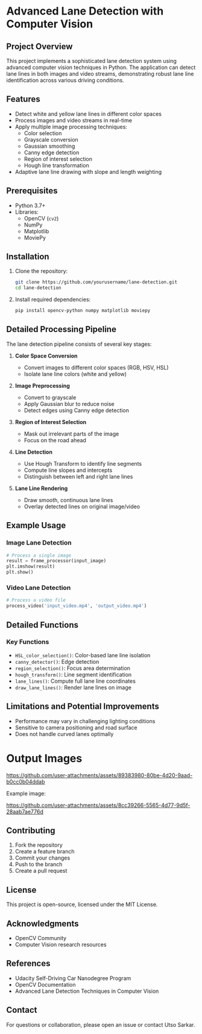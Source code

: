 # Advanced Lane Detection with Computer Vision

## Project Overview

This project implements a sophisticated lane detection system using advanced computer vision techniques in Python. The application can detect lane lines in both images and video streams, demonstrating robust lane line identification across various driving conditions.

## Features

- Detect white and yellow lane lines in different color spaces
- Process images and video streams in real-time
- Apply multiple image processing techniques:
  - Color selection
  - Grayscale conversion
  - Gaussian smoothing
  - Canny edge detection
  - Region of interest selection
  - Hough line transformation
- Adaptive lane line drawing with slope and length weighting

## Prerequisites

- Python 3.7+
- Libraries:
  - OpenCV (`cv2`)
  - NumPy
  - Matplotlib
  - MoviePy
  
## Installation

1. Clone the repository:
   ```bash
   git clone https://github.com/yourusername/lane-detection.git
   cd lane-detection
   ```

2. Install required dependencies:
   ```bash
   pip install opencv-python numpy matplotlib moviepy
   ```

## Detailed Processing Pipeline

The lane detection pipeline consists of several key stages:

1. **Color Space Conversion**
   - Convert images to different color spaces (RGB, HSV, HSL)
   - Isolate lane line colors (white and yellow)

2. **Image Preprocessing**
   - Convert to grayscale
   - Apply Gaussian blur to reduce noise
   - Detect edges using Canny edge detection

3. **Region of Interest Selection**
   - Mask out irrelevant parts of the image
   - Focus on the road ahead

4. **Line Detection**
   - Use Hough Transform to identify line segments
   - Compute line slopes and intercepts
   - Distinguish between left and right lane lines

5. **Lane Line Rendering**
   - Draw smooth, continuous lane lines
   - Overlay detected lines on original image/video

## Example Usage

### Image Lane Detection
```python
# Process a single image
result = frame_processor(input_image)
plt.imshow(result)
plt.show()
```

### Video Lane Detection
```python
# Process a video file
process_video('input_video.mp4', 'output_video.mp4')
```

## Detailed Functions

### Key Functions
- `HSL_color_selection()`: Color-based lane line isolation
- `canny_detector()`: Edge detection
- `region_selection()`: Focus area determination
- `hough_transform()`: Line segment identification
- `lane_lines()`: Compute full lane line coordinates
- `draw_lane_lines()`: Render lane lines on image

## Limitations and Potential Improvements

- Performance may vary in challenging lighting conditions
- Sensitive to camera positioning and road surface
- Does not handle curved lanes optimally

# Output Images

https://github.com/user-attachments/assets/89383980-80be-4d20-9aad-b0cc0b04ddab

Example image:

https://github.com/user-attachments/assets/8cc39266-5565-4d77-9d5f-28aab7ae776d


## Contributing

1. Fork the repository
2. Create a feature branch
3. Commit your changes
4. Push to the branch
5. Create a pull request

## License

This project is open-source, licensed under the MIT License.

## Acknowledgments

- OpenCV Community
- Computer Vision research resources

## References

- Udacity Self-Driving Car Nanodegree Program
- OpenCV Documentation
- Advanced Lane Detection Techniques in Computer Vision

## Contact

For questions or collaboration, please open an issue or contact Utso Sarkar.
